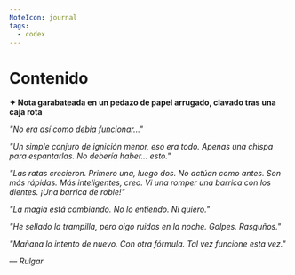 ```yaml
---
NoteIcon: journal
tags:
  - codex
---
```




# Contenido

**✦ Nota garabateada en un pedazo de papel arrugado, clavado tras una caja rota**

_"No era así como debía funcionar..."_

_"Un simple conjuro de ignición menor, eso era todo. Apenas una chispa para espantarlas. No debería haber... esto."_

_"Las ratas crecieron. Primero una, luego dos. No actúan como antes. Son más rápidas. Más inteligentes, creo. Vi una romper una barrica con los dientes. ¡Una barrica de roble!"_

_"La magia está cambiando. No lo entiendo. Ni quiero."_

_"He sellado la trampilla, pero oigo ruidos en la noche. Golpes. Rasguños."_

_"Mañana lo intento de nuevo. Con otra fórmula. Tal vez funcione esta vez."_

— _Rulgar_
